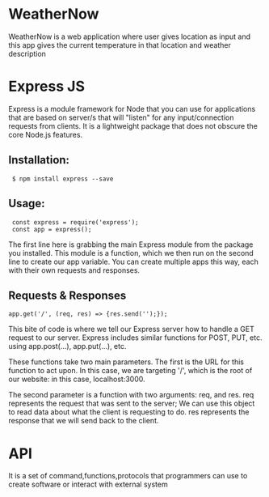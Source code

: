 # WeatherNow
WeatherNow is a web application where user gives location as input and this app gives the current temperature in that location and weather description 
# Express JS
Express is a module framework for Node that you can use for applications that are based on server/s that will "listen" for any input/connection requests from clients. It is a lightweight package that does not obscure the core Node.js features.
## Installation:
     $ npm install express --save
## Usage:
     const express = require('express');
     const app = express();
The first line here is grabbing the main Express module from the package you installed. 
This module is a function, which we then run on the second line to create our app variable. You can create multiple apps this way, each with their own requests and responses.
## Requests & Responses
    app.get('/', (req, res) => {res.send('');});
This bite of code is where we tell our Express server how to handle a GET request to our server. Express includes similar functions for POST, PUT, etc. using app.post(...), app.put(...), etc.   

These functions take two main parameters. The first is the URL for this function to act upon. In this case, we are targeting '/', which is the root of our website: in this case, localhost:3000.

The second parameter is a function with two arguments: req, and res. req represents the request that was sent to the server; We can use this object to read data about what the client is requesting to do. res represents the response that we will send back to the client.
# API
 It is a set of command,functions,protocols that programmers can use to create software or interact with external system
 
